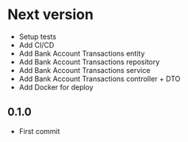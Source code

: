# Next version
+ Setup tests
+ Add CI/CD
+ Add Bank Account Transactions entity
+ Add Bank Account Transactions repository
+ Add Bank Account Transactions service
+ Add Bank Account Transactions controller + DTO
+ Add Docker for deploy

## 0.1.0
+ First commit